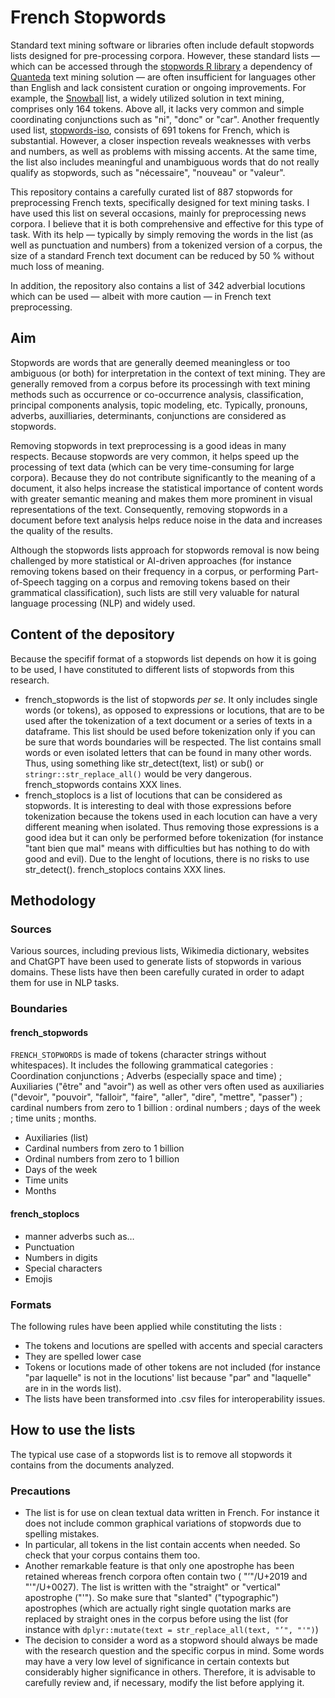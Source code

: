 # French Stopwords

Standard text mining software or libraries often include default stopwords lists designed for pre-processing corpora. However, these standard lists — which can be accessed through the [stopwords R library](https://github.com/quanteda/stopwords) a dependency of [Quanteda](https://github.com/quanteda/) text mining solution — are often insufficient for languages other than English and lack consistent curation or ongoing improvements. For example, the [Snowball](https://snowballstem.org/projects.html) list, a widely utilized solution in text mining, comprises only 164 tokens. Above all, it lacks very common and simple coordinating conjunctions such as "ni", "donc" or "car". Another frequently used list, [stopwords-iso](https://github.com/stopwords-iso/stopwords-fr/tree/master), consists of 691 tokens for French, which is substantial. However, a closer inspection reveals weaknesses with verbs and numbers, as well as problems with missing accents. At the same time, the list also includes meaningful and unambiguous words that do not really qualify as stopwords, such as "nécessaire", "nouveau" or "valeur".

This repository contains a carefully curated list of 887 stopwords for preprocessing French texts, specifically designed for text mining tasks. I have used this list on several occasions, mainly for preprocessing news corpora. I believe that it is both comprehensive and effective for this type of task. With its help — typically by simply removing the words in the list (as well as punctuation and numbers) from a tokenized version of a corpus, the size of a standard French text document can be reduced by 50 % without much loss of meaning.

In addition, the repository also contains a list of 342 adverbial locutions which can be used — albeit with more caution — in French text preprocessing.

## Aim

Stopwords are words that are generally deemed meaningless or too ambiguous (or both) for interpretation in the context of text mining. They are generally removed from a corpus before its processingh with text mining methods such as occurrence or co-occurrence analysis, classification, principal components analysis, topic modeling, etc. Typically, pronouns, adverbs, auxilliaries, determinants, conjunctions are considered as stopwords.

Removing stopwords in text preprocessing is a good ideas in many respects. Because stopwords are very common, it helps speed up the processing of text data (which can be very time-consuming for large corpora). Because they do not contribute significantly to the meaning of a document, it also helps increase the statistical importance of content words with greater semantic meaning and makes them more prominent in visual representations of the text. Consequently, removing stopwords in a document before text analysis helps reduce noise in the data and increases the quality of the results.

Although the stopwords lists approach for stopwords removal is now being challenged by more statistical or AI-driven approaches (for instance removing tokens based on their frequency in a corpus, or performing Part-of-Speech tagging on a corpus and removing tokens based on their grammatical classification), such lists are still very valuable for natural language processing (NLP) and widely used.

## Content of the depository

Because the specifif format of a stopwords list depends on how it is going to be used, I have constituted to different lists of stopwords from this research.

- french_stopwords is the list of stopwords *per se*. It only includes single words (or tokens), as opposed to expressions or locutions, that are to be used after the tokenization of a text document or a series of texts in a dataframe. This list should be used before tokenization only if you can be sure that words boundaries will be respected. The list contains small words or even isolated letters that can be found in many other words. Thus, using something like str_detect(text, list) or sub() or `stringr::str_replace_all()` would be very dangerous. french_stopwords contains XXX lines.
- french_stoplocs is a list of locutions that can be considered as stopwords. It is interesting to deal with those expressions before tokenization because the tokens used in each locution can have a very different meaning when isolated. Thus removing those expressions is a good idea but it can only be performed before tokenization (for instance "tant bien que mal" means with difficulties but has nothing to do with good and evil). Due to the lenght of locutions, there is no risks to use str_detect(). french_stoplocs contains XXX lines.

## Methodology

### Sources

Various sources, including previous lists, Wikimedia dictionary, websites and ChatGPT have been used to generate lists of stopwords in various domains. These lists have then been carefully curated in order to adapt them for use in NLP tasks.

### Boundaries

#### french_stopwords

`FRENCH_STOPWORDS` is made of tokens (character strings without whitespaces). It includes the following grammatical categories : Coordination conjunctions ; Adverbs (especially space and time) ; Auxiliaries ("être" and "avoir") as well as other vers often used as auxiliaries ("devoir", "pouvoir", "falloir", "faire", "aller", "dire", "mettre", "passer") ; cardinal numbers from zero to 1 billion : ordinal numbers ; days of the week ; time units ; months.
- Auxiliaries (list)
- Cardinal numbers from zero to 1 billion
- Ordinal numbers from zero to 1 billion
- Days of the week
- Time units
- Months

#### french_stoplocs

- manner adverbs such as…
- Punctuation
- Numbers in digits
- Special characters
- Emojis

### Formats

The following rules have been applied while constituting the lists :

- The tokens and locutions are spelled with accents and special caracters
- They are spelled lower case
- Tokens or locutions made of other tokens are not included (for instance "par laquelle" is not in the locutions' list because "par" and "laquelle" are in in the words list).
- The lists have been transformed into .csv files for interoperability issues.

## How to use the lists

The typical use case of a stopwords list is to remove all stopwords it contains from the documents analyzed.

### Precautions

- The list is for use on clean textual data written in French. For instance it does not include common graphical variations of stopwords due to spelling mistakes.
- In particular, all tokens in the list contain accents when needed. So check that your corpus contains them too.
- Another remarkable feature is that only one apostrophe has been retained whereas french corpora often contain two ( "’"/U+2019 and "'"/U+0027). The list is written with the "straight" or "vertical" apostrophe ("'"). So make sure that "slanted" ("typographic") apostrophes (which are actually right single quotation marks are replaced by straight ones in the corpus before using the list (for instance with `dplyr::mutate(text = str_replace_all(text, "’", "'")`)
- The decision to consider a word as a stopword should always be made with the research question and the specific corpus in mind. Some words may have a very low level of significance in certain contexts but considerably higher significance in others. Therefore, it is advisable to carefully review and, if necessary, modify the list before applying it.
